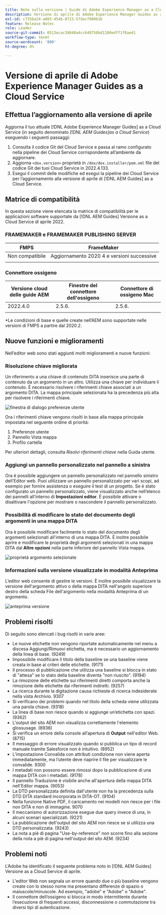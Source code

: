```yaml
---
title: Note sulla versione | Guide di Adobe Experience Manager as a Cloud Service, versione di aprile 2022
description: Versione di aprile di Adobe Experience Manager Guides as a Cloud Service
exl-id: c735ba24-a803-454b-8723-57dacf90061b
feature: Release Notes
role: Leader
source-git-commit: 0513ecac38840a4cc649758bd1180edff1f8aed1
workflow-type: tm+mt
source-wordcount: '809'
ht-degree: 0%

---
```


# Versione di aprile di Adobe Experience Manager Guides as a Cloud Service

## Effettua l’aggiornamento alla versione di aprile

Aggiorna il tuo attuale [!DNL Adobe Experience Manager Guides] as a Cloud Service (in seguito denominato *[!DNL AEM Guides]as a Cloud Service*) eseguendo i seguenti passaggi:
1. Consulta il codice Git del Cloud Service e passa al ramo configurato nella pipeline dei Cloud Service corrispondente all’ambiente da aggiornare.
1. Aggiorna `<dox.version>` proprietà in `/dox/dox.installer/pom.xml` file del codice Git dei tuoi Cloud Service in 2022.4.133.
1. Esegui il commit delle modifiche ed esegui la pipeline dei Cloud Service per l’aggiornamento alla versione di aprile di [!DNL AEM Guides] as a Cloud Service.

## Matrice di compatibilità

In questa sezione viene elencata la matrice di compatibilità per le applicazioni software supportate da [!DNL AEM Guides] Versione as a Cloud Service di aprile 2022.

### FRAMEMAKER e FRAMEMAKER PUBLISHING SERVER

| FMPS | FrameMaker |
| --- | --- |
| Non compatibile | Aggiornamento 2020 4 e versioni successive |
| | |


### Connettore ossigeno

| Versione cloud delle guide AEM | Finestre del connettore dell&#39;ossigeno | Connettore di ossigeno Mac |
| --- | --- | --- |
| 2022.4.0 | 2.5.6. | 2.5.6. |
|  |  |  |

*Le condizioni di base e quelle create nell’AEM sono supportate nelle versioni di FMPS a partire dal 2020.2.

## Nuove funzioni e miglioramenti

Nell’editor web sono stati aggiunti molti miglioramenti e nuove funzioni:

### Risoluzione chiave migliorata

Un riferimento a una chiave di contenuto DITA inserisce una parte di contenuto da un argomento in un altro. Utilizza una chiave per individuare il contenuto. È necessario risolvere i riferimenti chiave associati a un argomento DITA. La mappa principale selezionata ha la precedenza più alta per risolvere i riferimenti chiave.

![finestra di dialogo preferenze utente](assets/user-preferences.png)

Ora i riferimenti chiave vengono risolti in base alla mappa principale impostata nel seguente ordine di priorità:

1. Preferenze utente
1. Pannello Vista mappa
1. Profilo cartella

Per ulteriori dettagli, consulta *Risolvi riferimenti chiave* nella Guida utente.

### Aggiungi un pannello personalizzato nel pannello a sinistra

Ora è possibile aggiungere un pannello personalizzato nel pannello sinistro dell’Editor web. Puoi utilizzare un pannello personalizzato per vari scopi, ad esempio per fornire assistenza o eseguire il test di un progetto. Se è stato configurato un pannello personalizzato, viene visualizzato anche nell’elenco dei pannelli all’interno di **Impostazioni editor**. È possibile attivare o disattivare l&#39;opzione per mostrare o nascondere il pannello personalizzato.

### Possibilità di modificare lo stato del documento degli argomenti in una mappa DITA

Ora è possibile modificare facilmente lo stato del documento degli argomenti selezionati all&#39;interno di una mappa DITA. È inoltre possibile aprire e modificare le proprietà degli argomenti selezionati in una mappa DITA dal **Altre opzioni** nella parte inferiore del pannello Vista mappa.

![proprietà argomento selezionate](assets/map-view-properties.png)

### Informazioni sulla versione visualizzate in modalità Anteprima

L’editor web consente di gestire le versioni. È inoltre possibile visualizzare la versione dell&#39;argomento attivo o della mappa DITA nell&#39;angolo superiore destro della scheda File dell&#39;argomento nella modalità Anteprima di un argomento.

![anteprima versione](assets/preview-version.png)

## Problemi risolti

Di seguito sono elencati i bug risolti in varie aree:

* Le nuove etichette non vengono riportate automaticamente nel menu a discesa Aggiungi/Rimuovi etichetta, ma è necessario un aggiornamento della linea di base. (9249)
* Impossibile modificare il titolo della baseline se una baseline viene creata in base ai criteri delle etichette. (9171)
* Il processo di pubblicazione che utilizza una baseline si blocca in stato di &quot;attesa&quot; se lo stato della baseline diventa &quot;non riuscito&quot;. (9194)
* La rimozione delle etichette sui riferimenti diretti comporta anche la rimozione delle etichette dai riferimenti indiretti. (9257)
* La ricerca durante la digitazione causa richieste di ricerca indesiderate nella vista Archivio. 9307
* Si verificano dei problemi quando nel titolo della scheda viene utilizzata una parola chiave. (9318)
* La linea di base non riesce quando si aggiunge un’etichetta con spazi. (9362)
* L&#39;output del sito AEM non visualizza correttamente l&#39;elemento glossusage. (8936)
* Si verifica un errore della console all’apertura di **Output** nell&#39;editor Web. (8715)
* Il messaggio di errore visualizzato quando si pubblica un tipo di record manuale tramite Salesforce non è intuitivo. (8952)
* L’impostazione Convalida con attributi condizione non viene aperta immediatamente, ma l’utente deve riaprire il file per visualizzare le convalide. 9300
* I metadati non possono essere rimossi dopo la pubblicazione di una mappa DITA con i metadati.  (9178)
* Il pannello Traduzione è visibile anche all&#39;apertura della mappa DITA nell&#39;Editor mappa. (9053)
* La DTD personalizzata definita dall&#39;utente non ha la precedenza sulla DTD DITA standard incorporata in DITA-OT. (9104)
* Nella funzione Native PDF, il caricamento nei modelli non riesce per i file non DITA e non di immagine. 9070
* Il meccanismo di autorizzazione esegue due query invece di una, in alcuni scenari specializzati. (9221)
* La pubblicazione dell&#39;output del sito AEM non riesce se si utilizza una DTD personalizzata. (9243)
* La nota a piè di pagina &quot;Use-by-reference&quot; non scorre fino alla sezione della nota a piè di pagina nell&#39;output del sito AEM. (9234)

## Problemi noti

L’Adobe ha identificato il seguente problema noto in [!DNL AEM Guides] Versione as a Cloud Service di aprile.

* L&#39;editor Web non segnala un errore quando due o più baseline vengono create con lo stesso nome ma presentano differenze di spazio o maiuscole/minuscole. Ad esempio, &quot;adobe&quot; e &quot;Adobe&quot; o &quot;Adobe&quot;.
* Il connettore dell’ossigeno si blocca in modo intermittente durante l’esecuzione di frequenti accessi, disconnessione o commutazione tra diversi tipi di autenticazione.

